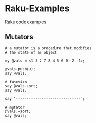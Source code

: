 # Raku-Examples
Raku code examples


## Mutators 

```
# a mutator is a procedure that modifies
# the state of an object

my @vals = <1 3 2 7 8 4 5 6 0 -2 -1>;

@vals.push(9);
say @vals;

# function
say @vals.sort;
say @vals;

say '------------------------------';

# mutator
@vals.=sort;
say @vals;
```
